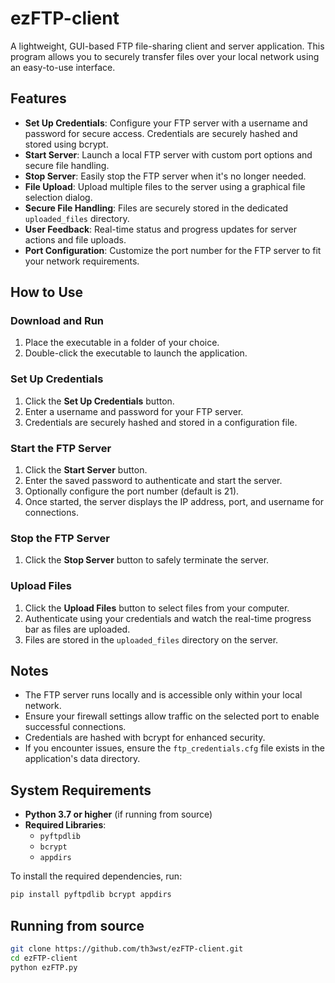 # ezFTP-client

A lightweight, GUI-based FTP file-sharing client and server application. This program allows you to securely transfer files over your local network using an easy-to-use interface.

## Features

- **Set Up Credentials**: Configure your FTP server with a username and password for secure access. Credentials are securely hashed and stored using bcrypt.
- **Start Server**: Launch a local FTP server with custom port options and secure file handling.
- **Stop Server**: Easily stop the FTP server when it's no longer needed.
- **File Upload**: Upload multiple files to the server using a graphical file selection dialog.
- **Secure File Handling**: Files are securely stored in the dedicated `uploaded_files` directory.
- **User Feedback**: Real-time status and progress updates for server actions and file uploads.
- **Port Configuration**: Customize the port number for the FTP server to fit your network requirements.

## How to Use

### Download and Run

1. Place the executable in a folder of your choice.
2. Double-click the executable to launch the application.

### Set Up Credentials

1. Click the **Set Up Credentials** button.
2. Enter a username and password for your FTP server.
3. Credentials are securely hashed and stored in a configuration file.

### Start the FTP Server

1. Click the **Start Server** button.
2. Enter the saved password to authenticate and start the server.
3. Optionally configure the port number (default is 21).
4. Once started, the server displays the IP address, port, and username for connections.

### Stop the FTP Server

1. Click the **Stop Server** button to safely terminate the server.

### Upload Files

1. Click the **Upload Files** button to select files from your computer.
2. Authenticate using your credentials and watch the real-time progress bar as files are uploaded.
3. Files are stored in the `uploaded_files` directory on the server.

## Notes

- The FTP server runs locally and is accessible only within your local network.
- Ensure your firewall settings allow traffic on the selected port to enable successful connections.
- Credentials are hashed with bcrypt for enhanced security.
- If you encounter issues, ensure the `ftp_credentials.cfg` file exists in the application's data directory.

## System Requirements

- **Python 3.7 or higher** (if running from source)
- **Required Libraries**:
  - `pyftpdlib`
  - `bcrypt`
  - `appdirs`

To install the required dependencies, run:

```bash
pip install pyftpdlib bcrypt appdirs
```

## Running from source
```bash
git clone https://github.com/th3wst/ezFTP-client.git
cd ezFTP-client
python ezFTP.py
```


